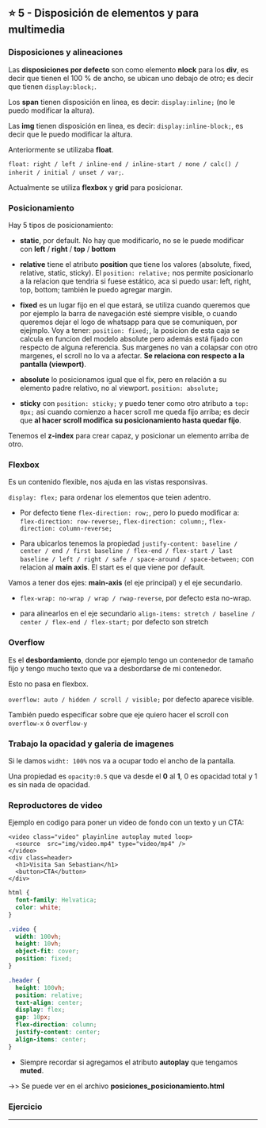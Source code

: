 
## :star: 5 - Disposición de elementos y para multimedia


### Disposiciones y alineaciones

Las **disposiciones por defecto** son como elemento **nlock** para los **div**, es decir que tienen el 100 % de ancho, se ubican uno debajo de otro; es decir que tienen ```display:block;```.

Los **span**  tienen disposición en linea, es decir: ```display:inline;``` (no le puedo modificar la altura).

Las **img**  tienen disposición en linea, es decir: ```display:inline-block;```, es decir que le puedo modificar la altura.


Anteriormente se utilizaba **float**.

```float: right / left / inline-end / inline-start / none / calc() / inherit / initial / unset / var;```.

Actualmente se utiliza **flexbox** y **grid** para posicionar.

### Posicionamiento

Hay 5 tipos de posicionamiento:

- **static**, por default. No hay que modificarlo, no se le puede modificar con **left** / **right** / **top** / **bottom**

- **relative** tiene el atributo **position** que tiene los valores (absolute, fixed, relative, static, sticky). El ```position: relative;``` nos permite posicionarlo a la relacion que tendria si fuese estático, aca si puedo usar: left, right, top, bottom; también le puedo agregar margin.

- **fixed** es un lugar fijo en el que estará, se utiliza cuando queremos que por ejemplo la barra de navegación esté siempre visible, o cuando queremos dejar el logo de whatsapp para que se comuniquen, por ejejmplo. Voy a tener: ```position: fixed;```, la posicion de esta caja se calcula en funcion del modelo absolute pero además está fijado con respecto de alguna referencia. Sus margenes no van a colapsar con otro margenes, el scroll no lo va a afectar. **Se relaciona con respecto a la pantalla (viewport)**.

- **absolute** lo posicionamos igual que el fix, pero en relación a su elemento padre relativo, no al viewport. ```position: absolute;```

- **sticky** con ```position: sticky;``` y puedo tener como otro atributo a ```top: 0px;``` asi cuando comienzo a hacer scroll me queda fijo arriba; es decir que **al hacer scroll modifica su posicionamiento hasta quedar fijo**.


Tenemos el **z-index** para crear capaz, y posicionar un elemento arriba de otro.
### Flexbox

Es un contenido flexible, nos ajuda en las vistas responsivas.

```display: flex;``` para ordenar los elementos que teien adentro.

- Por defecto tiene ```flex-direction: row;```, pero lo puedo modificar a: ```flex-direction: row-reverse;```, ```flex-direction: column;```, ```flex-direction: column-reverse;```

- Para ubicarlos tenemos la propiedad ```justify-content: baseline / center / end / first baseline / flex-end / flex-start / last baseline / left / right / safe / space-around / space-between;``` con relacion al **main axis**. El start es el que viene por default.

Vamos a tener dos ejes: **main-axis** (el eje principal) y el eje secundario.


- ```flex-wrap: no-wrap / wrap / rwap-reverse```, por defecto esta no-wrap.

- para alinearlos en el eje secundario ```align-items: stretch / baseline / center / flex-end / flex-start;``` por defecto son stretch


### Overflow

Es el **desbordamiento**, donde por ejemplo tengo un contenedor de tamaño fijo y tengo mucho texto que va a desbordarse de mi contenedor.

Esto no pasa en flexbox.

```overflow: auto / hidden / scroll / visible;``` por defecto aparece visible.

También puedo especificar sobre que eje quiero hacer el scroll con ```overflow-x``` ó ```overflow-y```

### Trabajo la opacidad y galeria de imagenes

Si le damos ```widht: 100%``` nos va a ocupar todo el ancho de la pantalla.

Una propiedad es ```opacity:0.5``` que va desde el **0** al **1**, 0 es opacidad total y 1 es sin nada de opacidad.

### Reproductores de video

Ejemplo en codigo para poner un video de fondo con un texto y un CTA:

```
<video class="video" playinline autoplay muted loop>
  <source  src="img/video.mp4" type="video/mp4" />
</video>
<div class=header>
  <h1>Visita San Sebastian</h1>
  <button>CTA</button>
</div>
```

```CSS
html {
  font-family: Helvatica;
  color: white;
}

.video {
  width: 100vh;
  height: 10vh;
  object-fit: cover;
  position: fixed; 
}

.header {
  height: 100vh;
  position: relative;
  text-align: center;
  display: flex;
  gap: 10px;
  flex-direction: column;
  justify-content: center;
  align-items: center;
}
```

- Siempre recordar si agregamos el atributo **autoplay** que tengamos **muted**.

->> Se puede ver en el archivo **posiciones_posicionamiento.html**

### Ejercicio

---